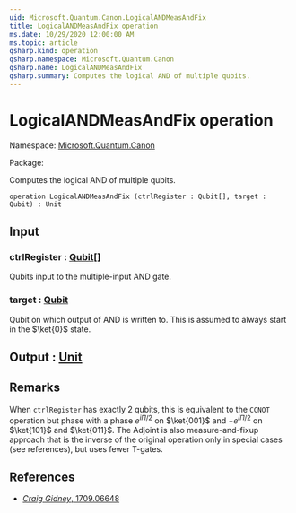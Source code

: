 ```yaml
---
uid: Microsoft.Quantum.Canon.LogicalANDMeasAndFix
title: LogicalANDMeasAndFix operation
ms.date: 10/29/2020 12:00:00 AM
ms.topic: article
qsharp.kind: operation
qsharp.namespace: Microsoft.Quantum.Canon
qsharp.name: LogicalANDMeasAndFix
qsharp.summary: Computes the logical AND of multiple qubits.
---
```


# LogicalANDMeasAndFix operation

Namespace: [Microsoft.Quantum.Canon](xref:Microsoft.Quantum.Canon)

Package: [](https://nuget.org/packages/)


Computes the logical AND of multiple qubits.

```qsharp
operation LogicalANDMeasAndFix (ctrlRegister : Qubit[], target : Qubit) : Unit
```


## Input

### ctrlRegister : [Qubit](xref:microsoft.quantum.lang-ref.qubit)[]

Qubits input to the multiple-input AND gate.


### target : [Qubit](xref:microsoft.quantum.lang-ref.qubit)

Qubit on which output of AND is written to. This isassumed to always start in the $\ket{0}$ state.



## Output : [Unit](xref:microsoft.quantum.lang-ref.unit)



## Remarks

When `ctrlRegister` has exactly $2$ qubits,this is equivalent to the `CCNOT` operation but phase with a phase$e^{i\Pi/2}$ on $\ket{001}$ and $-e^{i\Pi/2}$ on $\ket{101}$ and $\ket{011}$.The Adjoint is also measure-and-fixup approach that is the inverseof the original operation only in special cases (see references),but uses fewer T-gates.

## References

- [ *Craig Gidney*, 1709.06648](https://arxiv.org/abs/1709.06648)
